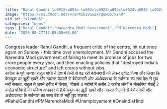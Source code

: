 ```yaml
---
title: "Rahul Gandhi \u0915\u093e \u092c\u0922\u093c\u0924\u0940 \u092c\u0947\u0930\u094b\u091c\u0917\u093e\u0930\u0940 \u0915\u094b \u0932\u0947\u0915\u0930 Modi \u0938\u0930\u0915\u093e\u0930 \u092a\u0930 \u092c\u0921\u093c\u093e \u0939\u092e\u0932\u093e \u0935\u0928\u0907\u0902\u0921\u093f\u092f\u093e \u0939\u093f\u0902\u0926\u0940"
image: "https://s1.dmcdn.net/v/SPXIk1VGw2xrquwQ5/x240"
vid_id: "x7vo0q6"
categories: "news"
tags: ["Rahul Gandhi","Narendra Modi Government","PM Narendra Modi"]
date: "2020-08-27T17:05:08+03:00"
---
```

Congress leader Rahul Gandhi, a frequent critic of the centre, hit out once again on Sunday - this time over unemployment. Mr Gandhi accused the Narendra Modi government of failing to meet its promise of jobs for two crore people every year, and then enacting policies that &quot;destroyed India's economic structure&quot; and left crores without jobs.    <br>कांग्रेस के पूर्व अध्यक्ष राहुल गांधी ने देश में तेजी से बढ़ रही बेरोजगारी को लेकर ट्वीट किया और लिखा कि फेसबुक पर झूठी खबरें और नफरत फैलाने से बेरोजगारी और अर्थव्‍यवस्‍था के सर्वनाश का सच देश से छुप नहीं सकता. राहुल ने अपने ट्वीट में लिखा, 'पिछले 4 महीनों में क़रीब 2 करोड़ लोगों ने नौकरियां गंवाईं 2 करोड़ परिवारों का भविष्य अंधकार में है.फेसबुक पर झूठी खबरें और नफ़रत फैलाने से बेरोज़गारी और अर्थव्यवस्था के सर्वनाश का सत्य देश से नहीं छुप सकता.'    <br>#RahulGandhi #PMNarendraModi #Unemployement #OneindiaHindi

